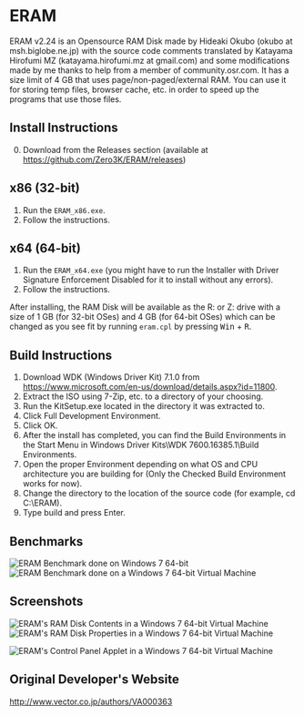 # ERAM

ERAM v2.24 is an Opensource RAM Disk made by Hideaki Okubo (okubo at msh.biglobe.ne.jp) with the source code comments translated by Katayama Hirofumi MZ (katayama.hirofumi.mz at gmail.com) and some modifications made by me thanks to help from a member of community.osr.com. It has a size limit of 4 GB that uses page/non-paged/external RAM. You can use it for storing temp files, browser cache, etc. in order to speed up the programs that use those files.

## Install Instructions

0. Download from the Releases section (available at https://github.com/Zero3K/ERAM/releases)

x86 (32-bit)
------------
1. Run the `ERAM_x86.exe`.
2. Follow the instructions.

x64 (64-bit)
------------
1. Run the `ERAM_x64.exe`
(you might have to run the Installer with Driver Signature Enforcement Disabled for it to install without any errors).
2. Follow the instructions.

After installing, the RAM Disk will be available as the R: or Z: drive with a size of 1 GB (for 32-bit OSes) and 4 GB (for 64-bit OSes) which can be changed as you see fit by running `eram.cpl` by pressing <kbd>Win</kbd> + <kbd>R</kbd>.

## Build Instructions

1. Download WDK (Windows Driver Kit) 7.1.0 from https://www.microsoft.com/en-us/download/details.aspx?id=11800.
2. Extract the ISO using 7-Zip, etc. to a directory of your choosing.
3. Run the KitSetup.exe located in the directory it was extracted to.
4. Click Full Development Environment.
5. Click OK.
6. After the install has completed, you can find the Build Environments in the Start Menu in Windows Driver Kits\WDK 7600.16385.1\Build Environments.
7. Open the proper Environment depending on what OS and CPU architecture you are building for (Only the Checked Build Environment works for now).
8. Change the directory to the location of the source code (for example, cd C:\ERAM).
9. Type build and press Enter.

## Benchmarks

![ERAM Benchmark done on Windows 7 64-bit](images/benchmark.png)
![ERAM Benchmark done on a Windows 7 64-bit Virtual Machine](images/benchmark_2.png)

## Screenshots

![ERAM's RAM Disk Contents in a Windows 7 64-bit Virtual Machine](images/Empty_ERAM_Drive.png)
![ERAM's RAM Disk Properties in a Windows 7 64-bit Virtual Machine](images/ERAM_Drive_Properties.png)

![ERAM's Control Panel Applet in a Windows 7 64-bit Virtual Machine](images/ERAM_Options.png)

## Original Developer's Website

http://www.vector.co.jp/authors/VA000363
